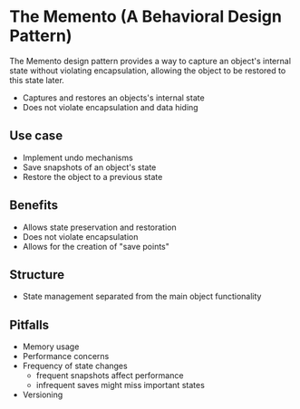 # The Memento (A Behavioral Design Pattern)
The Memento design pattern provides a way to capture an object's internal state without violating encapsulation, allowing the object to be restored to this state later.

* Captures and restores an objects's internal state
* Does not violate encapsulation and data hiding


## Use case
* Implement undo mechanisms
* Save snapshots of an object's state
* Restore the object to a previous state

## Benefits
* Allows state preservation and restoration
* Does not violate encapsulation
* Allows for the creation of "save points"

## Structure
* State management separated from the main object functionality

## Pitfalls
* Memory usage
* Performance concerns
* Frequency of state changes
    - frequent snapshots affect performance
    - infrequent saves might miss important states
* Versioning

